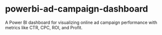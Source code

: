 # powerbi-ad-campaign-dashboard
A Power BI dashboard for visualizing online ad campaign performance with metrics like CTR, CPC, ROI, and Profit.
